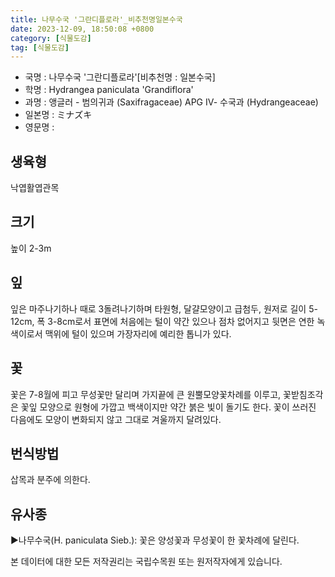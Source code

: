 ```yaml
---
title: 나무수국 '그란디플로라'_비추천명일본수국
date: 2023-12-09, 18:50:08 +0800
category: [식물도감]
tag: [식물도감]
---
```




- 국명 : 나무수국 '그란디플로라'[비추천명 : 일본수국]
- 학명 : Hydrangea paniculata 'Grandiflora'
- 과명 : 앵글러 - 범의귀과 (Saxifragaceae) APG Ⅳ- 수국과 (Hydrangeaceae)
- 일본명 : ミナズキ
- 영문명 : 


## 생육형
낙엽활엽관목
## 크기
높이 2-3m
## 잎
잎은 마주나기하나 때로 3돌려나기하며 타원형, 달걀모양이고 급첨두, 원저로 길이 5-12cm, 폭 3-8cm로서 표면에 처음에는 털이 약간 있으나 점차 없어지고 뒷면은 연한 녹색이로서 맥위에 털이 있으며 가장자리에 예리한 톱니가 있다.
## 꽃
꽃은 7-8월에 피고 무성꽃만 달리며 가지끝에 큰 원뿔모양꽃차례를 이루고, 꽃받침조각은 꽃잎 모양으로 원형에 가깝고 백색이지만 약간 붉은 빛이 돌기도 한다. 꽃이 쓰러진 다음에도 모양이 변화되지 않고 그대로 겨울까지 달려있다.
## 번식방법
삽목과 분주에 의한다.
## 유사종
▶나무수국(H. paniculata Sieb.): 꽃은 양성꽃과 무성꽃이 한 꽃차례에 달린다.






본 데이터에 대한 모든 저작권리는 국립수목원 또는 원저작자에게 있습니다.
